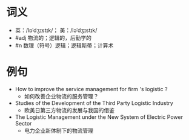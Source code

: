 # 词义
- 英：/lɒˈdʒɪstɪk/； 美：/ləˈdʒɪstɪk/
- #adj 物流的；逻辑的，后勤学的
- #n 数理（符号）逻辑；逻辑斯蒂；计算术
# 例句
- How to improve the service management for firm 's logistic ?
	- 如何改善企业物流的服务管理？
- Studies of the Development of the Third Party Logistic Industry
	- 欧美日第三方物流的发展与我国的借鉴
- The Logistic Management under the New System of Electric Power Sector
	- 电力企业新体制下的物流管理
